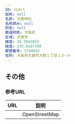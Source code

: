 ```yaml
---
ID: CLKrl
総称: null
名称: 大野神社
名称読み: null
別名: null
都道府県: 大阪府
区域: 大東市
緯度: 34.7042853
経度: 135.6167788
郵便番号: 5740042
住所: 大阪府大東市大野１丁目１０−９
---
```


## その他

### 参考URL

| URL | 説明          |
| --- | ------------- |
|     | OpenStreetMap |

